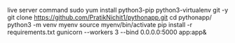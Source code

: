 live server command
sudo yum install python3-pip python3-virtualenv git -y
git clone https://github.com/PratikNichit1/pythonapp.git
cd pythonapp/
python3 -m venv myenv
source myenv/bin/activate
pip install -r requirements.txt
gunicorn --workers 3 --bind 0.0.0.0:5000 app:app&
